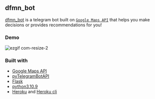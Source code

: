 ## dfmn_bot
[dfmn_bot](https://t.me/dfmn_bot) is a telegram bot built on [`Google Maps API`](https://developers.google.com/maps/documentation) that helps you make decisions or provides recommendations for you!

### Demo
![ezgif com-resize-2](https://user-images.githubusercontent.com/85099754/234489111-93b4d1be-4386-4efb-be9f-994bf387c1d8.gif)

### Built with
* [Google Maps API](https://developers.google.com/maps/documentation)
* [pyTelegramBotAPI](https://pypi.org/project/pyTelegramBotAPI/)
* [Flask](https://flask.palletsprojects.com/en/2.2.x/)
* [python3.10.9](https://www.python.org/downloads/)
* [Heroku](https://www.heroku.com) and [Heroku cli](https://devcenter.heroku.com/articles/heroku-cli)





